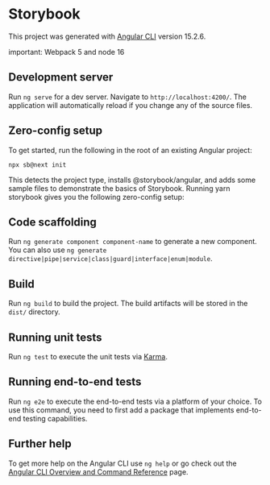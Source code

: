 # Storybook


This project was generated with [Angular CLI](https://github.com/angular/angular-cli) version 15.2.6.

important: 
Webpack 5 and node 16
## Development server

Run `ng serve` for a dev server. Navigate to `http://localhost:4200/`. The application will automatically reload if you change any of the source files.

## Zero-config setup
To get started, run the following in the root of an existing Angular project:

`npx sb@next init`

This detects the project type, installs @storybook/angular, and adds some sample files to demonstrate the basics of Storybook. Running yarn storybook gives you the following zero-config setup:



## Code scaffolding

Run `ng generate component component-name` to generate a new component. You can also use `ng generate directive|pipe|service|class|guard|interface|enum|module`.

## Build

Run `ng build` to build the project. The build artifacts will be stored in the `dist/` directory.

## Running unit tests

Run `ng test` to execute the unit tests via [Karma](https://karma-runner.github.io).

## Running end-to-end tests

Run `ng e2e` to execute the end-to-end tests via a platform of your choice. To use this command, you need to first add a package that implements end-to-end testing capabilities.

## Further help

To get more help on the Angular CLI use `ng help` or go check out the [Angular CLI Overview and Command Reference](https://angular.io/cli) page.

